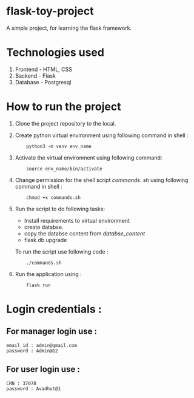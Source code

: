 # flask-toy-project

A simple project, for learning the flask framework.
# Technologies used
1. Frontend - HTML, CSS
2. Backend - Flask
3. Database - Postgresql

# How to run the project
1. Clone the project repository to the local.
2. Create python virtual environment using following command in shell :
    ```
        python3 -m venv env_name
    ```
3. Activate the virtual environment using following command:
    ```
        source env_name/bin/activate
    ```
4. Change permission for the shell script _commands. sh_ using following command in shell :
    ```
        chmod +x commands.sh
    ```
5. Run the script to do following tasks:
    *   Install requirements to virtual environment
    * create databse.
    * copy the databse content from _databse_content_
    * flask db upgrade

    To run the script use following code :
    ```
        ./commands.sh
    ```
6. Run the application using :
    ```
        flask run
    ```

# Login credentials :
## For manager login use :
    email_id : admin@gmail.com
    password : Admin@12

## For user login use :
    CRN : 37078
    password : Avadhut@1
